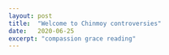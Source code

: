 ```yaml
---
layout: post
title:  "Welcome to Chinmoy controversies"
date:   2020-06-25
excerpt: "compassion grace reading"
---
```


